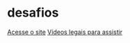 # desafios
 
<a href="https://systemnegro.github.io/desafios/desafio05/social"> Acesse o site</a>
<a href="https://systemnegro.github.io/projeto-crodel/">
<a href="https://systemnegro.github.io/desafios/desafio09/videos"> Vídeos legais para assistir </a>
